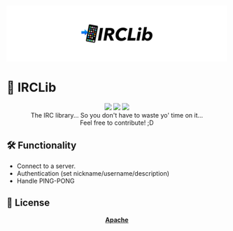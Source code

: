 ![banner](./banner.png)

# 📲 IRCLib
<div align="center">
  <img src="https://img.shields.io/badge/support%20project-contribute-5eff91" />
  <img src="https://img.shields.io/badge/std-C99-blue" />
  <a href="https://choosealicense.com/licenses/apache-2.0/">
    <img src="https://img.shields.io/badge/license-Apache-orange" />
  </a>
</div>

<div align="center">
  The IRC library... So you don't have to waste yo' time on it...
  <br />Feel free to contribute! ;D
</div>

## 🛠️ Functionality

* Connect to a server.
* Authentication (set nickname/username/description)
* Handle PING-PONG

## 📝 License
<div align="center">
  <a href="https://choosealicense.com/licenses/apache-2.0/">
    <b>Apache</b>
  </a>
</div>
